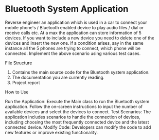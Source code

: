 # Bluetooth System Application

Reverse engineer an application which is used in a car to connect your mobile phone's / Bluetooth enabled device to play audio files / dial or receive calls etc. At a max the application can store information of 5 devices. If you want to include a new device you need to delete one of the devices and insert the new one. If a condition arises, say in the same instance all the 5 phones are trying to connect, which phone will be connected. Implement the above scenario using various test cases.  

File Structure
  1.  Contains the main source code for the Bluetooth system application.
  2.  The documentation you are currently reading.
  3.  Project report


How to Use
  
  Run the Application:
    Execute the Main class to run the Bluetooth system application.
    Follow the on-screen instructions to input the number of available devices and select the devices to connect.
  Test Scenarios:
    The application includes scenarios to handle the connection of devices, including choosing the most frequently connected device and the latest connected device.
  Modify Code:
    Developers can modify the code to add new features or improve existing functionality.
